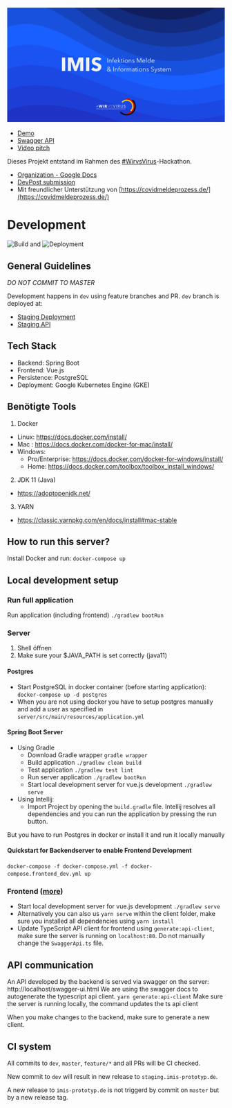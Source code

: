 [![IMIS Cover](client/public/web-imis.png)](http://www.youtube.com/watch?v=XIIlMh3Lbsc "Pitch")

  * [Demo](http://imis-prototyp.de)
  * [Swagger API](http://api.imis-prototyp.de/)
  * [Video pitch](https://www.youtube.com/watch?v=XIIlMh3Lbsc)
 
Dieses Projekt entstand im Rahmen des [#WirvsVirus](https://wirvsvirushackathon.org/)-Hackathon. 
 
  * [Organization - Google Docs](https://docs.google.com/document/d/1nEf7WGs6BJ9qcHcuUoVzV1i01kIPH0ENQihb6B7yiI4/edit?usp=sharing)
  * [DevPost submission](https://devpost.com/software/imis-infektions-melde-und-informations-system)
  * Mit freundlicher Unterstützung von [https://covidmeldeprozess.de/](https://covidmeldeprozess.de/)
  
# Development
![Build](https://github.com/imis-Infektionsfall-uebermittellung/1_011_a_infektionsfall_uebermittellung/workflows/Build%20and%20Test/badge.svg?branch=dev) and ![Deployment](https://github.com/imis-Infektionsfall-uebermittellung/1_011_a_infektionsfall_uebermittellung/workflows/Build%20and%20Deploy%20to%20GKE/badge.svg?branch=dev)

## General Guidelines
_DO NOT COMMIT TO MASTER_ 

Development happens in `dev` using feature branches and PR. `dev` branch is deployed at:

   * [Staging Deployment](https://staging.imis-prototyp.de)
   * [Staging API](https://api.staging.imis-prototyp.de)

## Tech Stack
 - Backend: Spring Boot
 - Frontend: Vue.js
 - Persistence: PostgreSQL
 - Deployment: Google Kubernetes Engine (GKE)
 
## Benötigte Tools
1. Docker
  - Linux: https://docs.docker.com/install/
  - Mac : https://docs.docker.com/docker-for-mac/install/
  - Windows:
    - Pro/Enterprise: https://docs.docker.com/docker-for-windows/install/
    - Home: https://docs.docker.com/toolbox/toolbox_install_windows/
2. JDK 11 (Java)
  - https://adoptopenjdk.net/ 
3. YARN
  - https://classic.yarnpkg.com/en/docs/install#mac-stable 

## How to run this server?
Install Docker and run: `docker-compose up`

## Local development setup
### Run full application
Run application (including frontend) 
```./gradlew bootRun```
### Server
1. Shell öffnen 
1. Make sure your $JAVA_PATH is set correctly (java11)
#### Postgres
- Start PostgreSQL in docker container (before starting application): 
```docker-compose up -d postgres```
- When you are not using docker you have to setup postgres manually and add a user as specified in `server/src/main/resources/application.yml`

#### Spring Boot Server
- Using Gradle 
    - Download Gradle wrapper
```gradle wrapper```
    - Build application
```./gradlew clean build```
    - Test application
```./gradlew test lint```
    - Run server application
```./gradlew bootRun```
    - Start local development server for vue.js development
```./gradlew serve```
- Using Intellij: 
    - Import Project by opening the `build.gradle` file. Intellij resolves all dependencies and you can run the application by pressing the run button.

But you have to run Postgres in docker or install it and run it locally manually
#### Quickstart for Backendserver to enable Frontend Development
```docker-compose -f docker-compose.yml -f docker-compose.frontend_dev.yml up ```
### Frontend ([more](client/README.md))
- Start local development server for vue.js development
```./gradlew serve```
- Alternatively you can also us `yarn serve` within the client folder, make sure you installed all dependencies using `yarn install`
- Update TypeScript API client for frontend using `generate:api-client`, make sure the server is running on `localhost:80`. Do not manually change the `SwaggerApi.ts` file. 

## API communication

An API developed by the backend is served via swagger on the server: http://localhost/swagger-ui.html
We are using the swagger docs to autogenerate the typescript api client.
```yarn generate:api-client```
Make sure the server is running locally, the command updates the ts api client

When you make changes to the backend, make sure to generate a new client. 

## CI system
All commits to `dev`, `master`, `feature/*` and all PRs will be CI checked.

New commit to `dev` will result in new release to `staging.imis-prototyp.de`.

A new release to `imis-prototyp.de` is not triggerd by commit on `master` but by a new release tag. 
